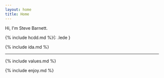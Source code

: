 ```yaml
---
layout: home
title: Home
---
```


Hi, I'm Steve Barnett.

{% include hcdd.md %}{: .lede }

{% include ida.md %}

<hr />

{% include values.md %}

{% include enjoy.md %}